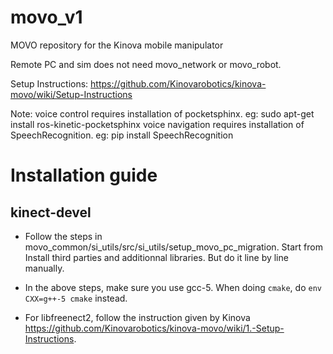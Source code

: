 # movo_v1
MOVO repository for the Kinova mobile manipulator

Remote PC and sim does not need movo_network or movo_robot.

Setup Instructions: https://github.com/Kinovarobotics/kinova-movo/wiki/Setup-Instructions

Note: voice control requires installation of pocketsphinx. eg: sudo apt-get install ros-kinetic-pocketsphinx
    voice navigation requires installation of SpeechRecognition. eg: pip install SpeechRecognition

# Installation guide
## kinect-devel
* Follow the steps in movo_common/si_utils/src/si_utils/setup_movo_pc_migration. Start from Install third parties and additionnal libraries. But do it line by line manually.

* In the above steps, make sure you use gcc-5. When doing `cmake`, do `env CXX=g++-5 cmake` instead.

* For libfreenect2, follow the instruction given by Kinova <https://github.com/Kinovarobotics/kinova-movo/wiki/1.-Setup-Instructions>.
